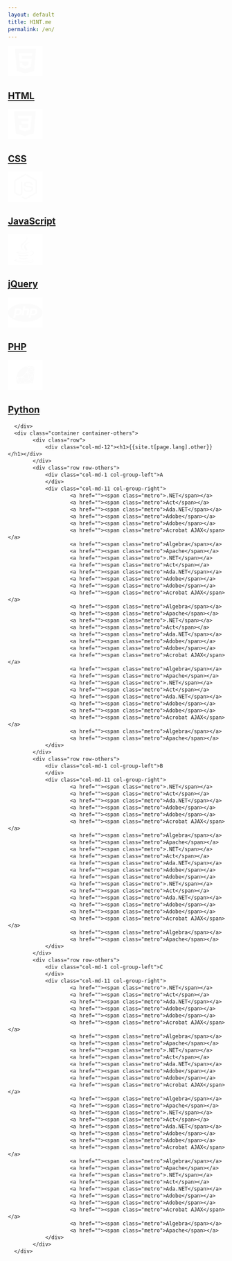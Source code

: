 ```yaml
---
layout: default
title: H1NT.me
permalink: /en/
---
```


<div class="container container-index">
      <div class="row">
        <div class="col-md-2 col-xs-6 col-metro">
		  <a href="en/html"><div class="metro">
			<p><img src="/assets/img/htmlicon.png"></p>
			<h2>HTML</h2>
			</div></a>
        </div>
        <div class="col-md-2 col-xs-6 col-metro">
		  <a href="en/css"><div class="metro">		
			<p><img src="/assets/img/cssicon.png"></p>
          <h2>CSS</h2>
		  </div></a>
       </div>
	   <div class="col-md-2 col-xs-6 col-metro">
		  <a href="en/js"><div class="metro">			   
			<p><img src="/assets/img/jsicon.png"></p>
          <h2>JavaScript</h2>
		  </div></a>		  
       </div>
	   <div class="col-md-2 col-xs-6 col-metro">
		  <a href="en/jquery"><div class="metro">
			<p><img src="/assets/img/javaicon.png"></p>
          <h2>jQuery</h2>
		  </div></a>
        </div>
        <div class="col-md-2 col-xs-6 col-metro">
		  <a href="en/php"><div class="metro">
			<p><img src="/assets/img/phpicon.png"></p>
          <h2>PHP</h2>
		  </div></a>		  
        </div>
        <div class="col-md-2 col-xs-6 col-metro">
		  <a href="en/python"><div class="metro">
			<p><img src="/assets/img/rubyicon.png"></p>
          <h2>Python</h2>
		  </div></a>
        </div>
      </div> <!--/row -->

      </div>
	  <div class="container container-others">
			<div class="row">
				<div class="col-md-12"><h1>{{site.t[page.lang].other}}</h1></div>
			</div>
			<div class="row row-others">
				<div class="col-md-1 col-group-left">A
				</div>
				<div class="col-md-11 col-group-right">
						<a href=""><span class="metro">.NET</span></a>
						<a href=""><span class="metro">Act</span></a>
						<a href=""><span class="metro">Ada.NET</span></a>
						<a href=""><span class="metro">Adobe</span></a>
						<a href=""><span class="metro">Adobe</span></a>
						<a href=""><span class="metro">Acrobat AJAX</span></a>
						<a href=""><span class="metro">Algebra</span></a>
						<a href=""><span class="metro">Apache</span></a>
						<a href=""><span class="metro">.NET</span></a>
						<a href=""><span class="metro">Act</span></a>
						<a href=""><span class="metro">Ada.NET</span></a>
						<a href=""><span class="metro">Adobe</span></a>
						<a href=""><span class="metro">Adobe</span></a>
						<a href=""><span class="metro">Acrobat AJAX</span></a>
						<a href=""><span class="metro">Algebra</span></a>
						<a href=""><span class="metro">Apache</span></a>
						<a href=""><span class="metro">.NET</span></a>
						<a href=""><span class="metro">Act</span></a>
						<a href=""><span class="metro">Ada.NET</span></a>
						<a href=""><span class="metro">Adobe</span></a>
						<a href=""><span class="metro">Adobe</span></a>
						<a href=""><span class="metro">Acrobat AJAX</span></a>
						<a href=""><span class="metro">Algebra</span></a>
						<a href=""><span class="metro">Apache</span></a>
						<a href=""><span class="metro">.NET</span></a>
						<a href=""><span class="metro">Act</span></a>
						<a href=""><span class="metro">Ada.NET</span></a>
						<a href=""><span class="metro">Adobe</span></a>
						<a href=""><span class="metro">Adobe</span></a>
						<a href=""><span class="metro">Acrobat AJAX</span></a>
						<a href=""><span class="metro">Algebra</span></a>
						<a href=""><span class="metro">Apache</span></a>
				</div>				
			</div>
			<div class="row row-others">
				<div class="col-md-1 col-group-left">B
				</div>
				<div class="col-md-11 col-group-right">
						<a href=""><span class="metro">.NET</span></a>
						<a href=""><span class="metro">Act</span></a>
						<a href=""><span class="metro">Ada.NET</span></a>
						<a href=""><span class="metro">Adobe</span></a>
						<a href=""><span class="metro">Adobe</span></a>
						<a href=""><span class="metro">Acrobat AJAX</span></a>
						<a href=""><span class="metro">Algebra</span></a>
						<a href=""><span class="metro">Apache</span></a>
						<a href=""><span class="metro">.NET</span></a>
						<a href=""><span class="metro">Act</span></a>
						<a href=""><span class="metro">Ada.NET</span></a>
						<a href=""><span class="metro">Adobe</span></a>
						<a href=""><span class="metro">Adobe</span></a>
						<a href=""><span class="metro">.NET</span></a>
						<a href=""><span class="metro">Act</span></a>
						<a href=""><span class="metro">Ada.NET</span></a>
						<a href=""><span class="metro">Adobe</span></a>
						<a href=""><span class="metro">Adobe</span></a>
						<a href=""><span class="metro">Acrobat AJAX</span></a>
						<a href=""><span class="metro">Algebra</span></a>
						<a href=""><span class="metro">Apache</span></a>
				</div>				
			</div>
			<div class="row row-others">
				<div class="col-md-1 col-group-left">C
				</div>
				<div class="col-md-11 col-group-right">
						<a href=""><span class="metro">.NET</span></a>
						<a href=""><span class="metro">Act</span></a>
						<a href=""><span class="metro">Ada.NET</span></a>
						<a href=""><span class="metro">Adobe</span></a>
						<a href=""><span class="metro">Adobe</span></a>
						<a href=""><span class="metro">Acrobat AJAX</span></a>
						<a href=""><span class="metro">Algebra</span></a>
						<a href=""><span class="metro">Apache</span></a>
						<a href=""><span class="metro">.NET</span></a>
						<a href=""><span class="metro">Act</span></a>
						<a href=""><span class="metro">Ada.NET</span></a>
						<a href=""><span class="metro">Adobe</span></a>
						<a href=""><span class="metro">Adobe</span></a>
						<a href=""><span class="metro">Acrobat AJAX</span></a>
						<a href=""><span class="metro">Algebra</span></a>
						<a href=""><span class="metro">Apache</span></a>
						<a href=""><span class="metro">.NET</span></a>
						<a href=""><span class="metro">Act</span></a>
						<a href=""><span class="metro">Ada.NET</span></a>
						<a href=""><span class="metro">Adobe</span></a>
						<a href=""><span class="metro">Adobe</span></a>
						<a href=""><span class="metro">Acrobat AJAX</span></a>
						<a href=""><span class="metro">Algebra</span></a>
						<a href=""><span class="metro">Apache</span></a>
						<a href=""><span class="metro">.NET</span></a>
						<a href=""><span class="metro">Act</span></a>
						<a href=""><span class="metro">Ada.NET</span></a>
						<a href=""><span class="metro">Adobe</span></a>
						<a href=""><span class="metro">Adobe</span></a>
						<a href=""><span class="metro">Acrobat AJAX</span></a>
						<a href=""><span class="metro">Algebra</span></a>
						<a href=""><span class="metro">Apache</span></a>
				</div>				
			</div>
	  </div>
